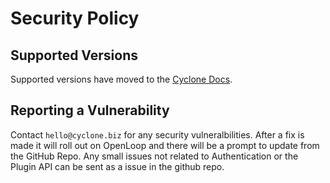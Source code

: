 # Security Policy

## Supported Versions
Supported versions have moved to the [Cyclone Docs](https://docs.cyclone.biz/versions).

## Reporting a Vulnerability
Contact `hello@cyclone.biz` for any security vulneralbilities. After a fix is made it will roll out on OpenLoop and there will be a prompt to update from the GitHub Repo. Any small issues not related to Authentication or the Plugin API can be sent as a issue in the github repo. 
